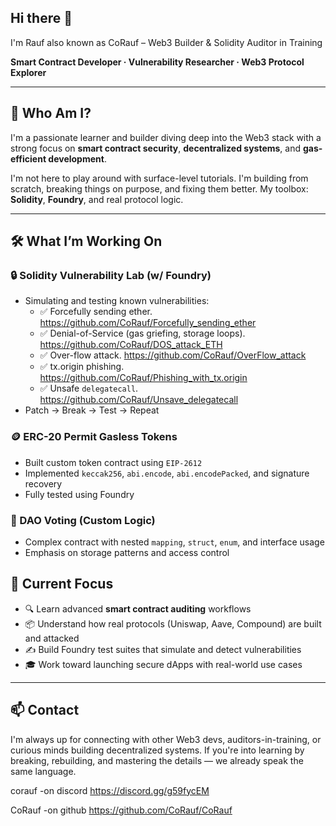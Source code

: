 ## Hi there 👋

I'm Rauf also known as CoRauf – Web3 Builder & Solidity Auditor in Training

**Smart Contract Developer · Vulnerability Researcher · Web3 Protocol Explorer**

---

## 🧠 Who Am I?

I'm a passionate learner and builder diving deep into the Web3 stack with a strong focus on **smart contract security**, **decentralized systems**, and **gas-efficient development**.

I'm not here to play around with surface-level tutorials. I'm building from scratch, breaking things on purpose, and fixing them better. My toolbox: **Solidity**, **Foundry**, and real protocol logic.

---

## 🛠️ What I’m Working On

### 🔒 Solidity Vulnerability Lab (w/ Foundry)
- Simulating and testing known vulnerabilities:
  - ✅ Forcefully sending ether.   https://github.com/CoRauf/Forcefully_sending_ether
  - ✅ Denial-of-Service (gas griefing, storage loops). https://github.com/CoRauf/DOS_attack_ETH
  - ✅ Over-flow attack.  https://github.com/CoRauf/OverFlow_attack
  - ✅ tx.origin phishing. https://github.com/CoRauf/Phishing_with_tx.origin
  - ✅ Unsafe `delegatecall`. https://github.com/CoRauf/Unsave_delegatecall
- Patch → Break → Test → Repeat

### 🪙 ERC-20 Permit Gasless Tokens
- Built custom token contract using `EIP-2612`
- Implemented `keccak256`, `abi.encode`, `abi.encodePacked`, and signature recovery
- Fully tested using Foundry

### 🧠 DAO Voting (Custom Logic)
- Complex contract with nested `mapping`, `struct`, `enum`, and interface usage
- Emphasis on storage patterns and access control

##

## 🎯 Current Focus

- 🔍 Learn advanced **smart contract auditing** workflows
- 📦 Understand how real protocols (Uniswap, Aave, Compound) are built and attacked
- ✍️ Build Foundry test suites that simulate and detect vulnerabilities
- 🎓 Work toward launching secure dApps with real-world use cases

---

## 📫 Contact

I'm always up for connecting with other Web3 devs, auditors-in-training, or curious minds building decentralized systems. If you're into learning by breaking, rebuilding, and mastering the details — we already speak the same language.

corauf -on discord
https://discord.gg/g59fycEM

CoRauf -on github
https://github.com/CoRauf/CoRauf
